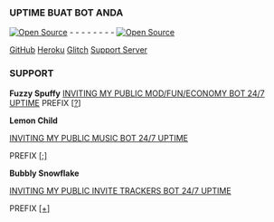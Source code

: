 ### UPTIME BUAT BOT ANDA

<a href=""><img src="https://cdn.discordapp.com/attachments/828214547609157642/839479159909908500/20210505_203015.png" alt="Open Source"></a> - - - - - - - - <a href=""><img src="https://cdn.discordapp.com/attachments/828214547609157642/839480276378714112/20210505_203426.jpg" alt="Open Source"></a>

[GitHub](https://github.com/pikzykacheng)
[Heroku](https://heroku.com)
[Glitch](https://glitch.com)
[Support Server](https://discord.gg/NcMtUEUEUk)

### SUPPORT
**Fuzzy Spuffy**
[INVITING MY PUBLIC MOD/FUN/ECONOMY BOT 24/7 UPTIME](https://discord.com/oauth2/authorize?client_id=828211501268467723&permissions=8&scope=bot) PREFIX [[?](https://discord.gg/NcMtUEUEUk)]

**Lemon Child**

[INVITING MY PUBLIC MUSIC BOT 24/7 UPTIME](https://discord.com/oauth2/authorize?client_id=828211501268467723&permissions=8&scope=bot)

PREFIX [[;]](https://discord.gg/NcMtUEUEUk)



**Bubbly Snowflake**

[INVITING MY PUBLIC INVITE TRACKERS BOT 24/7 UPTIME](https://discord.com/oauth2/authorize?client_id=828211501268467723&permissions=8&scope=bot)

PREFIX [[+]](https://discord.gg/NcMtUEUEUk)
